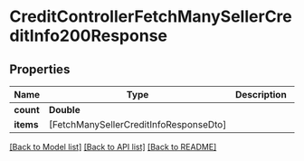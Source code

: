 # CreditControllerFetchManySellerCreditInfo200Response

## Properties
Name | Type | Description | Notes
------------ | ------------- | ------------- | -------------
**count** | **Double** |  | [optional] 
**items** | [FetchManySellerCreditInfoResponseDto] |  | [optional] 

[[Back to Model list]](../README.md#documentation-for-models) [[Back to API list]](../README.md#documentation-for-api-endpoints) [[Back to README]](../README.md)


